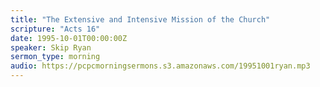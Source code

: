 ```yaml
---
title: "The Extensive and Intensive Mission of the Church"
scripture: "Acts 16"
date: 1995-10-01T00:00:00Z
speaker: Skip Ryan
sermon_type: morning
audio: https://pcpcmorningsermons.s3.amazonaws.com/19951001ryan.mp3 
---
```



